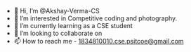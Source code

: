 - 👋 Hi, I’m @Akshay-Verma-CS
- 👀 I’m interested in Competitive coding and photography.
- 🌱 I’m currently learning as a CSE student
- 💞️ I’m looking to collaborate on  
- 📫 How to reach me - 1834810010.cse.psitcoe@gmail.com

<!---
Akshay-Verma-CS/Akshay-Verma-CS is a ✨ special ✨ repository because its `README.md` (this file) appears on your GitHub profile.
You can click the Preview link to take a look at your changes.
--->
